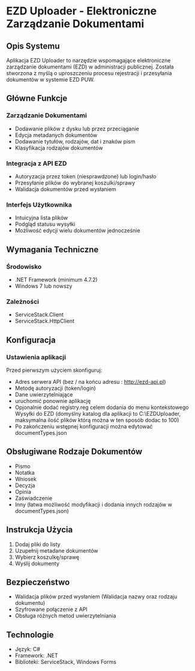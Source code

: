 # EZD Uploader - Elektroniczne Zarządzanie Dokumentami

## Opis Systemu

Aplikacja EZD Uploader to narzędzie wspomagające elektroniczne zarządzanie dokumentami (EZD) w administracji publicznej. Została stworzona z myślą o uproszczeniu procesu rejestracji i przesyłania dokumentów w systemie EZD PUW.

## Główne Funkcje

### Zarządzanie Dokumentami
- Dodawanie plików z dysku lub przez przeciąganie
- Edycja metadanych dokumentów
- Dodawanie tytułów, rodzajów, dat i znaków pism
- Klasyfikacja rodzajów dokumentów

### Integracja z API EZD
- Autoryzacja przez token (niesprawdzone) lub login/hasło
- Przesyłanie plików do wybranej koszulki/sprawy
- Walidacja dokumentów przed wysłaniem

### Interfejs Użytkownika
- Intuicyjna lista plików
- Podgląd statusu wysyłki
- Możliwość edycji wielu dokumentów jednocześnie

## Wymagania Techniczne

### Środowisko
- .NET Framework (minimum 4.7.2)
- Windows 7 lub nowszy

### Zależności
- ServiceStack.Client
- ServiceStack.HttpClient

## Konfiguracja

### Ustawienia aplikacji
Przed pierwszym użyciem skonfiguruj:
- Adres serwera API (bez / na końcu adresu : http://ezd-api.pl)
- Metodę autoryzacji (token/login)
- Dane uwierzytelniające
- uruchomić ponownie aplikację
- Opjonalnie dodać registry.reg celem dodania do menu kontekstowego Wysyłki do EZD (domyślny katalog dla aplikacji to C:\EZDUploader, maksymalna ilość plików którą można w ten sposób dodac to 100)
- Po zakończeniu wstępnej konfiguracji można edytować documentTypes.json


## Obsługiwane Rodzaje Dokumentów
- Pismo
- Notatka
- Wniosek
- Decyzja
- Opinia
- Zaświadczenie
- Inny
(łatwa możliwość modyfikacji i dodania innych rodzajów w documentTypes.json)

## Instrukcja Użycia

1. Dodaj pliki do listy
2. Uzupełnij metadane dokumentów
3. Wybierz koszulkę/sprawę
4. Wyślij dokumenty

## Bezpieczeństwo

- Walidacja plików przed wysłaniem (Walidacja nazwy oraz rodzaju dokumentu)
- Szyfrowane połączenie z API
- Obsługa różnych metod uwierzytelniania

## Technologie

- Język: C#
- Framework: .NET
- Biblioteki: ServiceStack, Windows Forms

